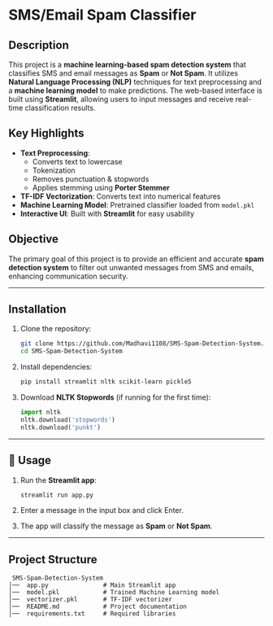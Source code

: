 #  SMS/Email Spam Classifier  

## Description  

This project is a **machine learning-based spam detection system** that classifies SMS and email messages as **Spam** or **Not Spam**. It utilizes **Natural Language Processing (NLP)** techniques for text preprocessing and a **machine learning model** to make predictions. The web-based interface is built using **Streamlit**, allowing users to input messages and receive real-time classification results.  

##  Key Highlights  

- **Text Preprocessing**:  
  - Converts text to lowercase  
  - Tokenization  
  - Removes punctuation & stopwords  
  - Applies stemming using **Porter Stemmer**  
- **TF-IDF Vectorization**: Converts text into numerical features  
- **Machine Learning Model**: Pretrained classifier loaded from `model.pkl`  
- **Interactive UI**: Built with **Streamlit** for easy usability  

##  Objective  

The primary goal of this project is to provide an efficient and accurate **spam detection system** to filter out unwanted messages from SMS and emails, enhancing communication security.  

---

##  Installation  

1. Clone the repository:  
   ```bash
   git clone https://github.com/Madhavi1108/SMS-Spam-Detection-System.git
   cd SMS-Spam-Detection-System
   ```

2. Install dependencies:  
   ```bash
   pip install streamlit nltk scikit-learn pickle5
   ```

3. Download **NLTK Stopwords** (if running for the first time):  
   ```python
   import nltk
   nltk.download('stopwords')
   nltk.download('punkt')
   ```

---

## 🔧 Usage  

1. Run the **Streamlit app**:  
   ```bash
   streamlit run app.py
   ```
   
2. Enter a message in the input box and click Enter.  
3. The app will classify the message as **Spam** or **Not Spam**.  

---

##  Project Structure  

```
 SMS-Spam-Detection-System
│──  app.py               # Main Streamlit app
│──  model.pkl            # Trained Machine Learning model
│──  vectorizer.pkl       # TF-IDF vectorizer
│──  README.md            # Project documentation
│──  requirements.txt     # Required libraries
```
